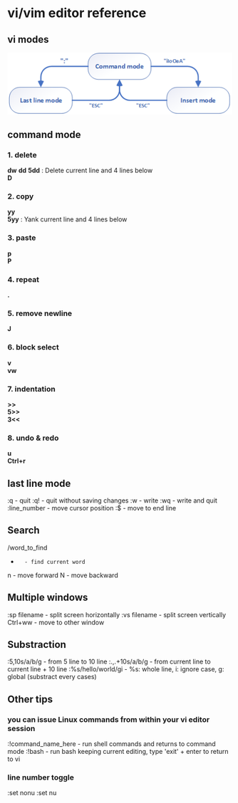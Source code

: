 # vi/vim editor reference

## vi modes

![](./vi.modes.png)

## command mode
### 1. delete
**dw** 
**dd** 
**5dd**	: Delete current line and 4 lines below  
**D**  

### 2. copy
**yy**  
**5yy**	: Yank current line and 4 lines below  

### 3. paste
**p**  
**P**  

### 4. repeat
**.**  

### 5. remove newline
**J**  

### 6. block select
**v**  
**vw**  

### 7. indentation
**>>**  
**5>>**  
**3<<**  

### 8. undo & redo
**u**  
**Ctrl+r**  

## last line mode
:q		- quit
:q!		- quit without saving changes
:w		- write
:wq		- write and quit
:line_number	- move cursor position
:$		- move to end line

## Search
/word_to_find
*		- find current word
n		- move forward
N		- move backward

## Multiple windows
:sp filename	- split screen horizontally
:vs filename	- split screen vertically
Ctrl+ww		- move to other window

## Substraction
:5,10s/a/b/g		- from 5 line to 10 line
:.,.+10s/a/b/g		- from current line to current line + 10 line
:%s/hello/world/gi	- %s: whole line, i: ignore case, g: global (substract every cases)

## Other tips
### you can issue Linux commands from within your vi editor session
:!command_name_here 	- run shell commands and returns to command mode
:!bash			- run bash keeping current editing, type 'exit' + enter to return to vi
### line number toggle
:set nonu
:set nu

